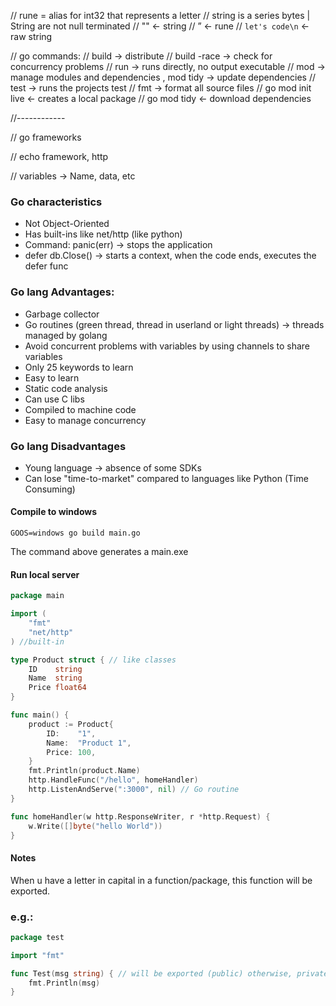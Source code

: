 // rune = alias for int32 that represents a letter
// string is a series bytes | String are not null terminated
// "" <- string
// ” <- rune
// `let's code\n` <- raw string

// go commands:
// build -> distribute
// build -race -> check for concurrency problems
// run -> runs directly, no output executable
// mod -> manage modules and dependencies , mod tidy -> update dependencies
// test -> runs the projects test
// fmt -> format all source files
// go mod init live <- creates a local package
// go mod tidy <- download dependencies

//------------

// go frameworks

// echo framework, http

// variables -> Name, data, etc

### Go characteristics

- Not Object-Oriented
- Has built-ins like net/http (like python)
- Command: panic(err) -> stops the application
- defer db.Close() -> starts a context, when the code ends, executes the defer func


### Go lang Advantages:


- Garbage collector
- Go routines (green thread, thread in userland or light threads) -> threads managed by golang
- Avoid concurrent problems with variables by using channels to share variables
- Only 25 keywords to learn
- Easy to learn
- Static code analysis
- Can use C libs
- Compiled to machine code
- Easy to manage concurrency


### Go lang Disadvantages


- Young language -> absence of some SDKs
- Can lose "time-to-market" compared to languages like Python (Time Consuming)


#### Compile to windows

```shell
GOOS=windows go build main.go
```

<p>The command above generates a main.exe</p>


#### Run local server

```go
package main

import (
	"fmt"
	"net/http"
) //built-in

type Product struct { // like classes
	ID    string
	Name  string
	Price float64
}

func main() {
	product := Product{
		ID:    "1",
		Name:  "Product 1",
		Price: 100,
	}
	fmt.Println(product.Name)
	http.HandleFunc("/hello", homeHandler)
	http.ListenAndServe(":3000", nil) // Go routine
}

func homeHandler(w http.ResponseWriter, r *http.Request) {
	w.Write([]byte("hello World"))
}
```

#### Notes

<p>When u have a letter in capital in a function/package, this function will be exported.
</p>

<h3>e.g.:</h3>


```go
package test

import "fmt"

func Test(msg string) { // will be exported (public) otherwise, private
	fmt.Println(msg)
}
```
